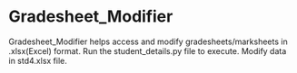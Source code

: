 # Gradesheet_Modifier
Gradesheet_Modifier helps access and modify gradesheets/marksheets in .xlsx(Excel) format.
Run the student_details.py file to execute.
Modify data in std4.xlsx file.
